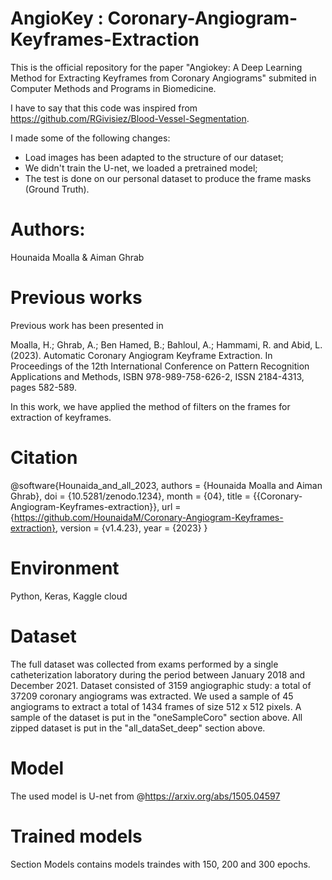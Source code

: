 # AngioKey : Coronary-Angiogram-Keyframes-Extraction

This is the official repository for the paper "Angiokey: A Deep Learning Method for Extracting Keyframes from Coronary Angiograms" submited in Computer Methods and Programs in Biomedicine.

I have to say that this code was inspired from https://github.com/RGivisiez/Blood-Vessel-Segmentation.

I made some of the following changes:

- Load images has been adapted to the structure of our dataset;
- We didn't train the U-net, we loaded a pretrained model;
- The test is done on our personal dataset to produce the frame masks (Ground Truth).

# Authors: 
Hounaida Moalla & Aiman Ghrab

# Previous works
Previous work has been presented in 

Moalla, H.; Ghrab, A.; Ben Hamed, B.; Bahloul, A.; Hammami, R. and Abid, L. (2023). Automatic Coronary Angiogram Keyframe Extraction.  In Proceedings of the 12th International Conference on Pattern Recognition Applications and Methods, ISBN 978-989-758-626-2, ISSN 2184-4313, pages 582-589.

In this work, we have applied the method of filters on the frames for extraction of keyframes.

# Citation

@software{Hounaida_and_all_2023,
  authors = {Hounaida Moalla and Aiman Ghrab},
  doi = {10.5281/zenodo.1234},
  month = {04},
  title = {{Coronary-Angiogram-Keyframes-extraction}},
  url = {https://github.com/HounaidaM/Coronary-Angiogram-Keyframes-extraction},
  version = {v1.4.23},
  year = {2023}
}

# Environment
Python, Keras, Kaggle cloud

# Dataset
The full dataset was collected from exams performed by a single catheterization laboratory during the period between January 2018 and December 2021.
Dataset consisted of 3159 angiographic study: a total of 37209 coronary angiograms was extracted. We used a sample of 45 angiograms to extract a total of
1434 frames of size 512 x 512 pixels.
A sample of the dataset is put in the "oneSampleCoro" section above.
All zipped dataset is put in the "all_dataSet_deep" section above.

# Model
The used model is U-net from @https://arxiv.org/abs/1505.04597 

# Trained models
Section Models contains models traindes with 150, 200 and 300 epochs. 
